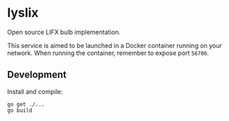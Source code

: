 # lyslix
Open source LIFX bulb implementation.

This service is aimed to be launched in a Docker container running on your network. When running the container, remember to expose port `56700`.

## Development

Install and compile:

```
go get ./...
go build
```
